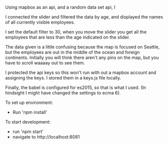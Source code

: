 Using mapbox as an api, and a random data set api, I 

I  connected the slider and filtered the data by age, and displayed the names of all currently visible employees.

I set the default filter to 30, when you move the slider you get all the employees that are less than the age indicated on the slider.

The data given is a little confusing because the map is focused on Seattle, but the employees are out in the middle of the ocean and foreign continents. Initially you will think there aren't any pins on the map, but you have to scroll waaaay out to see them.

I protected the api keys so this won't run with out a mapbox account and assigning the keys. I stored them in a keys.js file locally.

Finally, the babel is configured for es2015, so that is what I used. (In hindsight I might have changed the settings to ecma 6).

To set up environment:
- Run 'npm install'

To start development:
- run 'npm start'
- navigate to http://localhost:8081